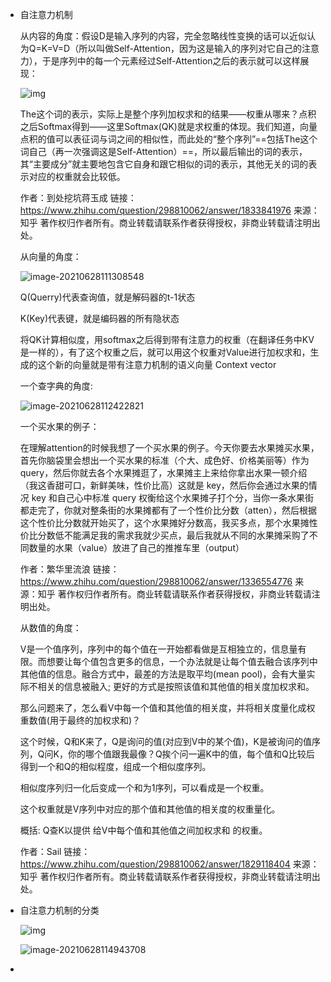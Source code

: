 - 自注意力机制

  从内容的角度：假设D是输入序列的内容，完全忽略线性变换的话可以近似认为Q=K=V=D（所以叫做Self-Attention，因为这是输入的序列对它自己的注意力），于是序列中的每一个元素经过Self-Attention之后的表示就可以这样展现：

  ![img](D:%5C013_GitHubDesktopSetup_data%5CSharing-of-publicly-available-study-records-at-the-graduate-level%5C%E6%A8%A1%E5%9E%8B%E5%AD%A6%E4%B9%A0%E8%AE%B0%E5%BD%95%5C%E8%87%AA%E6%B3%A8%E6%84%8F%E5%8A%9B%E6%9C%BA%E5%88%B6%E5%92%8C%E6%B3%A8%E6%84%8F%E5%8A%9B%E6%9C%BA%E5%88%B6%E5%AD%A6%E4%B9%A0.assets%5Cv2-8ed6506d0cb14e2d1cd96779c6e45d91_1440w.jpg)

  The这个词的表示，实际上是整个序列加权求和的结果——权重从哪来？点积之后Softmax得到——这里Softmax(QK)就是求权重的体现。我们知道，向量点积的值可以表征词与词之间的相似性，而此处的“整个序列”==包括The这个词自己（再一次强调这是Self-Attention）==，所以最后输出的词的表示，其“主要成分”就主要地包含它自身和跟它相似的词的表示，其他无关的词的表示对应的权重就会比较低。

  

  作者：到处挖坑蒋玉成
  链接：https://www.zhihu.com/question/298810062/answer/1833841976
  来源：知乎
  著作权归作者所有。商业转载请联系作者获得授权，非商业转载请注明出处。

  从向量的角度：

  ![image-20210628111308548](D:%5C013_GitHubDesktopSetup_data%5CSharing-of-publicly-available-study-records-at-the-graduate-level%5C%E6%A8%A1%E5%9E%8B%E5%AD%A6%E4%B9%A0%E8%AE%B0%E5%BD%95%5C%E8%87%AA%E6%B3%A8%E6%84%8F%E5%8A%9B%E6%9C%BA%E5%88%B6%E5%92%8C%E6%B3%A8%E6%84%8F%E5%8A%9B%E6%9C%BA%E5%88%B6%E5%AD%A6%E4%B9%A0.assets%5Cimage-20210628111308548.png)

  Q(Querry)代表查询值，就是解码器的t-1状态

  K(Key)代表键，就是编码器的所有隐状态

  将QK计算相似度，用softmax之后得到带有注意力的权重（在翻译任务中KV 是一样的），有了这个权重之后，就可以用这个权重对Value进行加权求和，生成的这个新的向量就是带有注意力机制的语义向量 Context vector

  一个查字典的角度:

  ![image-20210628112422821](D:%5C013_GitHubDesktopSetup_data%5CSharing-of-publicly-available-study-records-at-the-graduate-level%5C%E6%A8%A1%E5%9E%8B%E5%AD%A6%E4%B9%A0%E8%AE%B0%E5%BD%95%5C%E8%87%AA%E6%B3%A8%E6%84%8F%E5%8A%9B%E6%9C%BA%E5%88%B6%E5%92%8C%E6%B3%A8%E6%84%8F%E5%8A%9B%E6%9C%BA%E5%88%B6%E5%AD%A6%E4%B9%A0.assets%5Cimage-20210628112422821.png)

  一个买水果的例子：

  在理解attention的时候我想了一个买水果的例子。今天你要去水果摊买水果，首先你脑袋里会想出一个买水果的标准（个大、成色好、价格美丽等）作为 query，然后你就去各个水果摊逛了，水果摊主上来给你拿出水果一顿介绍（我这香甜可口，新鲜美味，性价比高）这就是 key，然后你会通过水果的情况 key 和自己心中标准 query 权衡给这个水果摊子打个分，当你一条水果街都走完了，你就对整条街的水果摊都有了一个性价比分数（atten），然后根据这个性价比分数就开始买了，这个水果摊好分数高，我买多点，那个水果摊性价比分数低不能满足我的需求我就少买点，最后我就从不同的水果摊采购了不同数量的水果（value）放进了自己的推推车里（output）

  

  作者：繁华里流浪
  链接：https://www.zhihu.com/question/298810062/answer/1336554776
  来源：知乎
  著作权归作者所有。商业转载请联系作者获得授权，非商业转载请注明出处。

  从数值的角度：

  V是一个值序列，序列中的每个值在一开始都看做是互相独立的，信息量有限。而想要让每个值包含更多的信息，一个办法就是让每个值去融合该序列中其他值的信息。融合方式中，最差的方法是取平均(mean pool)，会有大量实际不相关的信息被融入; 更好的方式是按照该值和其他值的相关度加权求和。

  那么问题来了，怎么看V中每一个值和其他值的相关度，并将相关度量化成权重数值(用于最终的加权求和)？

  这个时候，Q和K来了，Q是询问的值(对应到V中的某个值)，K是被询问的值序列，Q问K，你的哪个值跟我最像？Q挨个问一遍K中的值，每个值和Q比较后得到一个和Q的相似程度，组成一个相似度序列。

  相似度序列归一化后变成一个和为1序列，可以看成是一个权重。

  这个权重就是V序列中对应的那个值和其他值的相关度的权重量化。

  概括: Q查K以提供  给V中每个值和其他值之间加权求和  的权重。

  

  作者：Sail
  链接：https://www.zhihu.com/question/298810062/answer/1829118404
  来源：知乎
  著作权归作者所有。商业转载请联系作者获得授权，非商业转载请注明出处。

- 自注意力机制的分类

  

  ![img](D:%5C013_GitHubDesktopSetup_data%5CSharing-of-publicly-available-study-records-at-the-graduate-level%5C%E6%A8%A1%E5%9E%8B%E5%AD%A6%E4%B9%A0%E8%AE%B0%E5%BD%95%5C%E8%87%AA%E6%B3%A8%E6%84%8F%E5%8A%9B%E6%9C%BA%E5%88%B6%E5%92%8C%E6%B3%A8%E6%84%8F%E5%8A%9B%E6%9C%BA%E5%88%B6%E5%AD%A6%E4%B9%A0.assets%5Cv2-f44d7bc6b8985379a4520acaf56d0eb0_1440w.jpg)

  ![image-20210628114943708](D:%5C013_GitHubDesktopSetup_data%5CSharing-of-publicly-available-study-records-at-the-graduate-level%5C%E6%A8%A1%E5%9E%8B%E5%AD%A6%E4%B9%A0%E8%AE%B0%E5%BD%95%5C%E8%87%AA%E6%B3%A8%E6%84%8F%E5%8A%9B%E6%9C%BA%E5%88%B6%E5%92%8C%E6%B3%A8%E6%84%8F%E5%8A%9B%E6%9C%BA%E5%88%B6%E5%AD%A6%E4%B9%A0.assets%5Cimage-20210628114943708.png)

- 



 